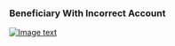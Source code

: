 ### Beneficiary With Incorrect Account

[![Image text]({{site.baseurl}}/assets/img/beneficiary.png)](authentiss://NQ10%0ANanoteq%20(PTY)%20Ltd.%0Awww.nanoteq.com%0ANanoteq%0ARedbank%0A123457%0ACheque%0A9876543210%0AABCDFG9%0A1%0A%0A%0Awww.greenbank.com%0AfYBd9swWruAnetbQs6V%2F7RJ88KTlxwQcKcye7WqN2pUDGSGVJe9TTg6zBM9vNPbfLnMhE4JjdgOnjy7oe5MMNc0%3D)
